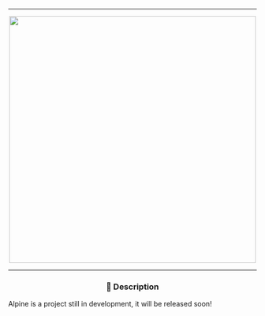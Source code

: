 --------
<p align="center">
<img src="https://TerrorIV.github.io/asset/img/alpine.jpg", width="500", height="500">
</p>

--------
### <p align="center">💉 Description</p>
Alpine is a project still in development, it will be released soon!
